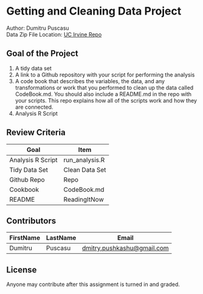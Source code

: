 # Getting and Cleaning Data Project
Author: Dumitru Puscasu <br />
Data Zip File Location: [UC Irvine Repo](https://d396qusza40orc.cloudfront.net/getdata%2Fprojectfiles%2FUCI%20HAR%20Dataset.zip "Clicking will download the data")

## Goal of the Project
1. A tidy data set 
2. A link to a Github repository with your script for performing the analysis 
3. A code book that describes the variables, the data, and any transformations or work that you performed to clean up the data called CodeBook.md. You should also include a README.md in the repo with your scripts. This repo explains how all of the scripts work and how they are connected.
4. Analysis R Script

## Review Criteria

Goal | Item 
--- | --- 
Analysis R Script |  run_analysis.R
Tidy Data Set |  Clean Data Set
Github Repo | Repo 
Cookbook | CodeBook.md 
README | ReadingItNow 

## Contributors

FirstName | LastName | Email
--- | --- | ---
Dumitru |  Puscasu |  <dmitry.pushkashu@gmail.com>

## License

Anyone may contribute after this assignment is turned in and graded. 
